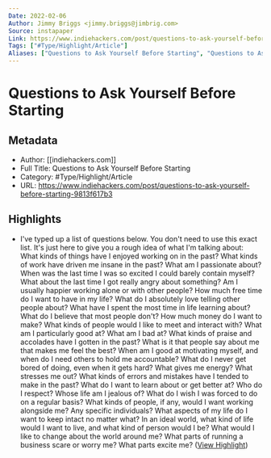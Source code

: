 ```yaml
---
Date: 2022-02-06
Author: Jimmy Briggs <jimmy.briggs@jimbrig.com>
Source: instapaper
Link: https://www.indiehackers.com/post/questions-to-ask-yourself-before-starting-9813f617b3
Tags: ["#Type/Highlight/Article"]
Aliases: ["Questions to Ask Yourself Before Starting", "Questions to Ask Yourself Before Starting"]
---
```

# Questions to Ask Yourself Before Starting

## Metadata
- Author: [[indiehackers.com]]
- Full Title: Questions to Ask Yourself Before Starting
- Category: #Type/Highlight/Article
- URL: https://www.indiehackers.com/post/questions-to-ask-yourself-before-starting-9813f617b3

## Highlights
- I've typed up a list of questions below. You don't need to use this exact list. It's just here to give you a rough idea of what I'm talking about:
  What kinds of things have I enjoyed working on in the past?
  What kinds of work have driven me insane in the past?
  What am I passionate about?
  When was the last time I was so excited I could barely contain myself?
  What about the last time I got really angry about something?
  Am I usually happier working alone or with other people?
  How much free time do I want to have in my life?
  What do I absolutely love telling other people about?
  What have I spent the most time in life learning about?
  What do I believe that most people don't?
  How much money do I want to make?
  What kinds of people would I like to meet and interact with?
  What am I particularly good at?
  What am I bad at?
  What kinds of praise and accolades have I gotten in the past?
  What is it that people say about me that makes me feel the best?
  When am I good at motivating myself, and when do I need others to hold me accountable?
  What do I never get bored of doing, even when it gets hard?
  What gives me energy?
  What stresses me out?
  What kinds of errors and mistakes have I tended to make in the past?
  What do I want to learn about or get better at?
  Who do I respect?
  Whose life am I jealous of?
  What do I wish I was forced to do on a regular basis?
  What kinds of people, if any, would I want working alongside me? Any specific individuals?
  What aspects of my life do I want to keep intact no matter what?
  In an ideal world, what kind of life would I want to live, and what kind of person would I be?
  What would I like to change about the world around me?
  What parts of running a business scare or worry me? What parts excite me? ([View Highlight](https://instapaper.com/read/1472429217/18403407))
